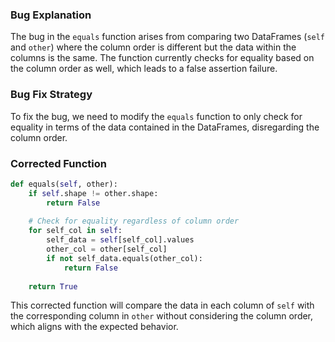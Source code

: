 ### Bug Explanation
The bug in the `equals` function arises from comparing two DataFrames (`self` and `other`) where the column order is different but the data within the columns is the same. The function currently checks for equality based on the column order as well, which leads to a false assertion failure.

### Bug Fix Strategy
To fix the bug, we need to modify the `equals` function to only check for equality in terms of the data contained in the DataFrames, disregarding the column order.

### Corrected Function
```python
def equals(self, other):
    if self.shape != other.shape:
        return False
    
    # Check for equality regardless of column order
    for self_col in self:
        self_data = self[self_col].values
        other_col = other[self_col]
        if not self_data.equals(other_col):
            return False
    
    return True
```

This corrected function will compare the data in each column of `self` with the corresponding column in `other` without considering the column order, which aligns with the expected behavior.
